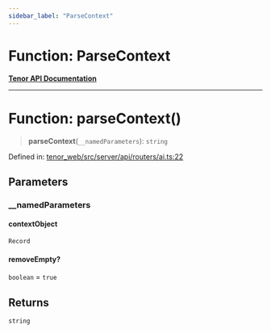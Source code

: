 ```yaml
---
sidebar_label: "ParseContext"
---
```


# Function: ParseContext

[**Tenor API Documentation**](../../README.md)

***

# Function: parseContext()

> **parseContext**(`__namedParameters`): `string`

Defined in: [tenor\_web/src/server/api/routers/ai.ts:22](https://github.com/Apantli/Tenor/blob/13fa9fcda7db4a7cf51b72ac1fe195cb0c47631e/tenor_web/src/server/api/routers/ai.ts#L22)

## Parameters

### \_\_namedParameters

#### contextObject

`Record`

#### removeEmpty?

`boolean` = `true`

## Returns

`string`
